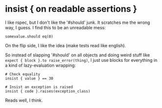 # insist { on readable assertions }

I like rspec, but I don't like the '#should' junk. It scratches me the wrong
way, I guess. I find this to be an unreadable mess:

    somevalue.should eq(0)

On the flip side, I like the idea (make tests read like english).

So instead of slapping '#should' on all objects and doing weird stuff like
`expect { block }.to raise_error(thing)`, I just use blocks for everything in a
kind of lazy-evaluation wrapping:

    # Check equality
    insist { value } == 30

    # Insist an exception is raised
    insist { code }.raises(exception_class)

Reads well, I think.


